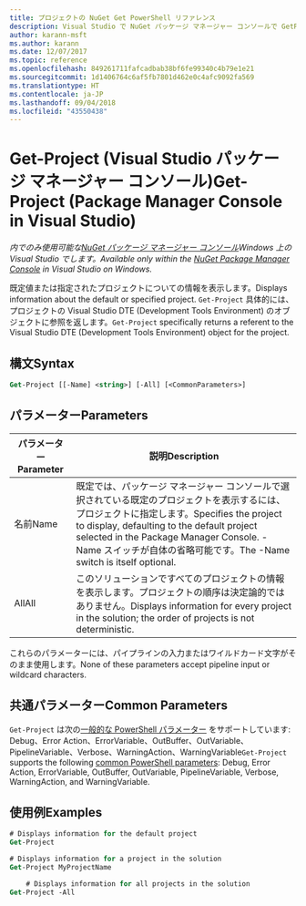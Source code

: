 ```yaml
---
title: プロジェクトの NuGet Get PowerShell リファレンス
description: Visual Studio で NuGet パッケージ マネージャー コンソールで GetProject PowerShell コマンドのリファレンスです。
author: karann-msft
ms.author: karann
ms.date: 12/07/2017
ms.topic: reference
ms.openlocfilehash: 849261711fafcadbab38bf6fe99340c4b79e1e21
ms.sourcegitcommit: 1d1406764c6af5fb7801d462e0c4afc9092fa569
ms.translationtype: HT
ms.contentlocale: ja-JP
ms.lasthandoff: 09/04/2018
ms.locfileid: "43550438"
---
```

# <a name="get-project-package-manager-console-in-visual-studio"></a><span data-ttu-id="55f49-103">Get-Project (Visual Studio パッケージ マネージャー コンソール)</span><span class="sxs-lookup"><span data-stu-id="55f49-103">Get-Project (Package Manager Console in Visual Studio)</span></span>

<span data-ttu-id="55f49-104">*内でのみ使用可能な[NuGet パッケージ マネージャー コンソール](package-manager-console.md)Windows 上の Visual Studio でします。*</span><span class="sxs-lookup"><span data-stu-id="55f49-104">*Available only within the [NuGet Package Manager Console](package-manager-console.md) in Visual Studio on Windows.*</span></span>

<span data-ttu-id="55f49-105">既定値または指定されたプロジェクトについての情報を表示します。</span><span class="sxs-lookup"><span data-stu-id="55f49-105">Displays information about the default or specified project.</span></span> <span data-ttu-id="55f49-106">`Get-Project` 具体的には、プロジェクトの Visual Studio DTE (Development Tools Environment) のオブジェクトに参照を返します。</span><span class="sxs-lookup"><span data-stu-id="55f49-106">`Get-Project` specifically returns a referent to the Visual Studio DTE (Development Tools Environment) object for the project.</span></span>

## <a name="syntax"></a><span data-ttu-id="55f49-107">構文</span><span class="sxs-lookup"><span data-stu-id="55f49-107">Syntax</span></span>

```ps
Get-Project [[-Name] <string>] [-All] [<CommonParameters>]
```

## <a name="parameters"></a><span data-ttu-id="55f49-108">パラメーター</span><span class="sxs-lookup"><span data-stu-id="55f49-108">Parameters</span></span>

| <span data-ttu-id="55f49-109">パラメーター</span><span class="sxs-lookup"><span data-stu-id="55f49-109">Parameter</span></span> | <span data-ttu-id="55f49-110">説明</span><span class="sxs-lookup"><span data-stu-id="55f49-110">Description</span></span> |
| --- | --- |
| <span data-ttu-id="55f49-111">名前</span><span class="sxs-lookup"><span data-stu-id="55f49-111">Name</span></span> | <span data-ttu-id="55f49-112">既定では、パッケージ マネージャー コンソールで選択されている既定のプロジェクトを表示するには、プロジェクトに指定します。</span><span class="sxs-lookup"><span data-stu-id="55f49-112">Specifies the project to display, defaulting to the default project selected in the Package Manager Console.</span></span> <span data-ttu-id="55f49-113">-Name スイッチが自体の省略可能です。</span><span class="sxs-lookup"><span data-stu-id="55f49-113">The -Name switch is itself optional.</span></span> |
| <span data-ttu-id="55f49-114">All</span><span class="sxs-lookup"><span data-stu-id="55f49-114">All</span></span> | <span data-ttu-id="55f49-115">このソリューションですべてのプロジェクトの情報を表示します。プロジェクトの順序は決定論的ではありません。</span><span class="sxs-lookup"><span data-stu-id="55f49-115">Displays information for every project in the solution; the order of projects is not deterministic.</span></span> |

<span data-ttu-id="55f49-116">これらのパラメーターには、パイプラインの入力またはワイルドカード文字がそのまま使用します。</span><span class="sxs-lookup"><span data-stu-id="55f49-116">None of these parameters accept pipeline input or wildcard characters.</span></span>

## <a name="common-parameters"></a><span data-ttu-id="55f49-117">共通パラメーター</span><span class="sxs-lookup"><span data-stu-id="55f49-117">Common Parameters</span></span>

<span data-ttu-id="55f49-118">`Get-Project` は次の[一般的な PowerShell パラメーター](http://go.microsoft.com/fwlink/?LinkID=113216) をサポートしています: Debug、Error Action、ErrorVariable、OutBuffer、OutVariable、PipelineVariable、Verbose、WarningAction、WarningVariable</span><span class="sxs-lookup"><span data-stu-id="55f49-118">`Get-Project` supports the following [common PowerShell parameters](http://go.microsoft.com/fwlink/?LinkID=113216): Debug, Error Action, ErrorVariable, OutBuffer, OutVariable, PipelineVariable, Verbose, WarningAction, and WarningVariable.</span></span>

## <a name="examples"></a><span data-ttu-id="55f49-119">使用例</span><span class="sxs-lookup"><span data-stu-id="55f49-119">Examples</span></span>

```ps
# Displays information for the default project
Get-Project

# Displays information for a project in the solution
Get-Project MyProjectName

    # Displays information for all projects in the solution
Get-Project -All
```